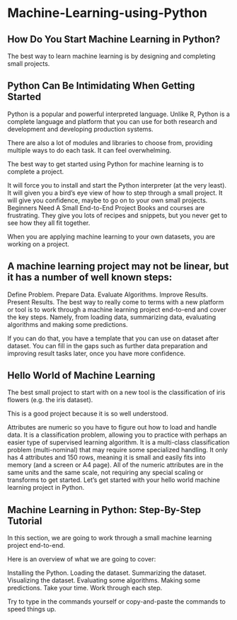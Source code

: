 # Machine-Learning-using-Python

## How Do You Start Machine Learning in Python?

The best way to learn machine learning is by designing and completing small projects.

## Python Can Be Intimidating When Getting Started

Python is a popular and powerful interpreted language. Unlike R, Python is a complete language and platform that you can use for both research and development and developing production systems.

There are also a lot of modules and libraries to choose from, providing multiple ways to do each task. It can feel overwhelming.

The best way to get started using Python for machine learning is to complete a project.

It will force you to install and start the Python interpreter (at the very least).
It will given you a bird’s eye view of how to step through a small project.
It will give you confidence, maybe to go on to your own small projects.
Beginners Need A Small End-to-End Project
Books and courses are frustrating. They give you lots of recipes and snippets, but you never get to see how they all fit together.

When you are applying machine learning to your own datasets, you are working on a project.

## A machine learning project may not be linear, but it has a number of well known steps:

Define Problem.
Prepare Data.
Evaluate Algorithms.
Improve Results.
Present Results.
The best way to really come to terms with a new platform or tool is to work through a machine learning project end-to-end and cover the key steps. Namely, from loading data, summarizing data, evaluating algorithms and making some predictions.

If you can do that, you have a template that you can use on dataset after dataset. You can fill in the gaps such as further data preparation and improving result tasks later, once you have more confidence.

## Hello World of Machine Learning
The best small project to start with on a new tool is the classification of iris flowers (e.g. the iris dataset).

This is a good project because it is so well understood.

Attributes are numeric so you have to figure out how to load and handle data.
It is a classification problem, allowing you to practice with perhaps an easier type of supervised learning algorithm.
It is a multi-class classification problem (multi-nominal) that may require some specialized handling.
It only has 4 attributes and 150 rows, meaning it is small and easily fits into memory (and a screen or A4 page).
All of the numeric attributes are in the same units and the same scale, not requiring any special scaling or transforms to get started.
Let’s get started with your hello world machine learning project in Python.

## Machine Learning in Python: Step-By-Step Tutorial

In this section, we are going to work through a small machine learning project end-to-end.

Here is an overview of what we are going to cover:

Installing the Python.
Loading the dataset.
Summarizing the dataset.
Visualizing the dataset.
Evaluating some algorithms.
Making some predictions.
Take your time. Work through each step.

Try to type in the commands yourself or copy-and-paste the commands to speed things up.

